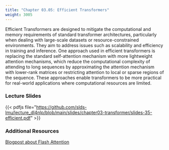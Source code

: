 ```yaml
---
title: "Chapter 03.05: Efficient Transformers"
weight: 3005
---
```

Efficient Transformers are designed to mitigate the computational and memory requirements of standard transformer architectures, particularly when dealing with large-scale datasets or resource-constrained environments. They aim to address issues such as scalability and efficiency in training and inference. One approach used in efficient transformers is replacing the standard self-attention mechanism with more lightweight attention mechanisms, which reduce the computational complexity of attending to long sequences by approximating the attention mechanism with lower-rank matrices or restricting attention to local or sparse regions of the sequence. These approaches enable transformers to be more practical for real-world applications where computational resources are limited.

<!--more-->

<!--
### Lecture video
{{< video id="TfrSKiOecWI" >}}
-->

### Lecture Slides
{{< pdfjs file="https://github.com/slds-lmu/lecture_dl4nlp/blob/main/slides/chapter03-transformer/slides-35-efficient.pdf" >}}

### Additional Resources

[Blogpost about Flash Attention](https://huggingface.co/docs/text-generation-inference/conceptual/flash_attention)

